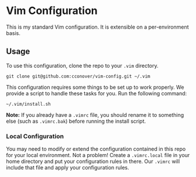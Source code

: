 # Vim Configuration

This is my standard Vim configuration. It is extensible on a per-environment basis.

## Usage

To use this configuration, clone the repo to your `.vim` directory.

```shell
git clone git@github.com:cconover/vim-config.git ~/.vim
```

This configuration requires some things to be set up to work properly. We provide a script to handle these tasks for you. Run the following command:

```shell
~/.vim/install.sh
```

**Note:** If you already have a `.vimrc` file, you should rename it to something else (such as `.vimrc.bak`) before running the install script.

### Local Configuration

You may need to modify or extend the configuration contained in this repo for your local environment. Not a problem! Create a `.vimrc.local` file in your home directory and put your configuration rules in there. Our `.vimrc` will include that file and apply your configuration rules.
